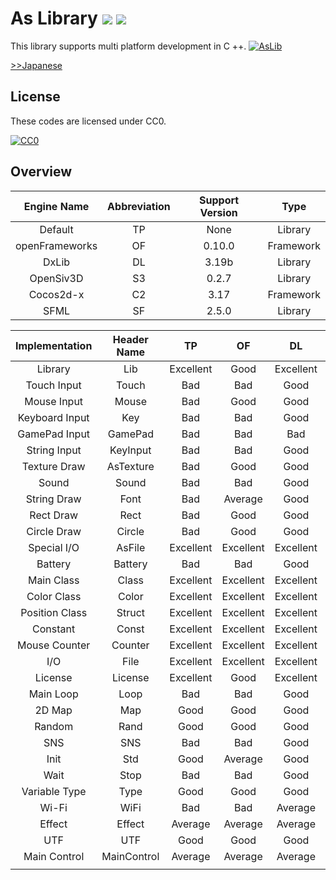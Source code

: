 ﻿# As Library <a href="http://creativecommons.org/publicdomain/zero/1.0/deed.ja"><img src="https://img.shields.io/badge/license-CC0-blue.svg"></a> <a href="https://github.com/Kasugaccho/AsLib"><img src="https://img.shields.io/badge/0.4.0.0%20%CE%B1-passing-brightgreen.svg"></a>
This library supports multi platform development in C ++.
[![AsLib](https://raw.githubusercontent.com/Kasugaccho/AsLib/master/aslib/Picture/Title/aslib150.png "AsLib")](https://github.com/Kasugaccho/AsLib)

[>>Japanese](https://github.com/Kasugaccho/AsLib/blob/master/README_JP.md)

## License

These codes are licensed under CC0.

[![CC0](http://i.creativecommons.org/p/zero/1.0/88x31.png "CC0")](http://creativecommons.org/publicdomain/zero/1.0/deed.ja)

## Overview

| Engine Name | Abbreviation | Support Version | Type |
|:---:|:---:|:---:|:---:|
| Default | TP | None | Library |
| openFrameworks | OF | 0.10.0 | Framework |
| DxLib | DL | 3.19b | Library |
| OpenSiv3D | S3 | 0.2.7 | Library |
| Cocos2d-x | C2 | 3.17 | Framework |
| SFML | SF | 2.5.0 | Library |

| Implementation | Header Name | TP | OF | DL | S3 | C2 | SF |
|:---:|:---:|:---:|:---:|:---:|:---:|:---:|:---:|
| Library | Lib | Excellent | Good | Excellent | Excellent | Good | Bad |
| Touch Input | Touch | Bad | Bad | Good | Average | Bad | Bad |
| Mouse Input | Mouse | Bad | Good | Good | Good | Bad | Bad |
| Keyboard Input | Key | Bad | Bad | Good | Good | Bad | Bad |
| GamePad Input | GamePad | Bad | Bad | Bad | Bad | Bad | Bad |
| String Input | KeyInput | Bad | Bad | Good | Bad | Bad | Bad |
| Texture Draw | AsTexture | Bad | Good | Good | Good | Bad | Bad |
| Sound | Sound | Bad | Bad | Good | Good | Bad | Bad |
| String Draw | Font | Bad | Average | Good | Good | Bad | Bad |
| Rect Draw | Rect | Bad | Good | Good | Good | Bad | Bad |
| Circle Draw | Circle | Bad | Good | Good | Good | Bad | Bad |
| Special I/O | AsFile | Excellent | Excellent | Excellent | Excellent | Excellent | Excellent |
| Battery | Battery | Bad | Bad | Good | Good | Bad | Bad |
| Main Class | Class | Excellent | Excellent | Excellent | Excellent | Excellent | Excellent |
| Color Class | Color | Excellent | Excellent | Excellent | Excellent | Excellent | Excellent |
| Position Class | Struct | Excellent | Excellent | Excellent | Excellent | Excellent | Excellent |
| Constant | Const | Excellent | Excellent | Excellent | Excellent | Excellent | Excellent |
| Mouse Counter | Counter | Excellent | Excellent | Excellent | Excellent | Excellent | Excellent |
| I/O | File | Excellent | Excellent | Excellent | Excellent | Excellent | Excellent |
| License | License | Excellent | Good | Excellent | Excellent | Bad | Bad |
| Main Loop | Loop | Bad | Bad | Good | Good | Bad | Bad |
| 2D Map | Map | Good | Good | Good | Good | Good | Good |
| Random | Rand | Good | Good | Good | Good | Good | Good |
| SNS | SNS | Bad | Bad | Good | Good | Bad | Bad |
| Init | Std | Good | Average | Good | Good | Bad | Bad |
| Wait | Stop | Bad | Bad | Good | Average | Bad | Bad |
| Variable Type | Type | Good | Good | Good | Good | Bad | Bad |
| Wi-Fi | WiFi | Bad | Bad | Average | Average | Bad | Bad |
| Effect | Effect | Average | Average | Average | Average | Bad | Bad |
| UTF | UTF | Good | Good | Good | Good | Good | Good |
| Main Control | MainControl | Average | Average | Average | Average | Bad | Bad |
|  |  |  |  |  |  |  |  |
